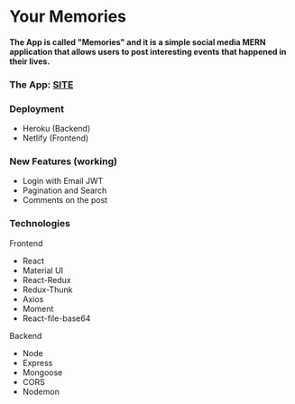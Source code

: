 # Your Memories

#### The App is called "Memories" and it is a simple social media MERN application that allows users to post interesting events that happened in their lives.

### The App: [SITE](https://the-best-memories-app.netlify.app/)

### Deployment

- Heroku (Backend)
- Netlify (Frontend)

### New Features (working)
- Login with Email JWT
- Pagination and Search
- Comments on the post

### Technologies

Frontend

- React
- Material UI
- React-Redux
- Redux-Thunk
- Axios
- Moment
- React-file-base64 

Backend

- Node
- Express
- Mongoose
- CORS
- Nodemon
